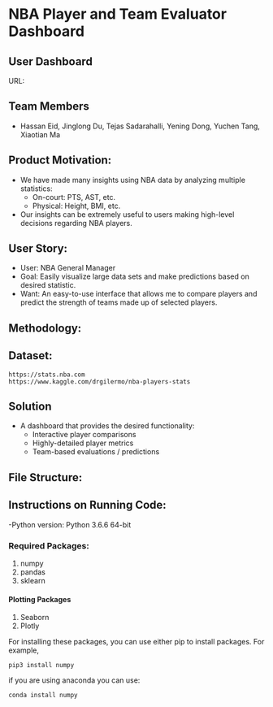 # NBA Player and Team Evaluator Dashboard

## User Dashboard
URL: 

## Team Members
- Hassan Eid, Jinglong Du, Tejas Sadarahalli, Yening Dong, Yuchen Tang, Xiaotian Ma

## Product Motivation:
* We have made many insights using NBA data by analyzing multiple statistics:
     * On-court: PTS, AST, etc.
     * Physical: Height, BMI, etc. 
* Our insights can be extremely useful to users making high-level decisions regarding NBA players.

## User Story:
* User: NBA General Manager
* Goal: Easily visualize large data sets and make predictions based on desired statistic.
* Want: An easy-to-use interface that allows me to compare players and predict the strength of teams made up of selected players.

## Methodology:


## Dataset:
```
https://stats.nba.com
https://www.kaggle.com/drgilermo/nba-players-stats
```

## Solution 
* A dashboard that provides the desired functionality:
    * Interactive player comparisons
    * Highly-detailed player metrics
    * Team-based evaluations / predictions

## File Structure:



## Instructions on Running Code:

-Python version: Python 3.6.6 64-bit

### Required Packages:

1. numpy
2. pandas
3. sklearn

#### Plotting Packages

1. Seaborn
2. Plotly 

For installing these packages, you can use either pip to install packages. For example,
```
pip3 install numpy
```
if you are using anaconda you can use:

```
conda install numpy
```
